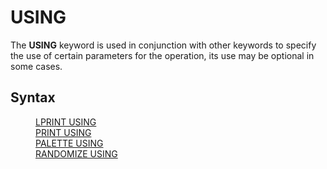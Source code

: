 <style>pre.codeide, pre.outputfixed, .outputcrt0 { background-color: #000 !important; color: #FFF !important; }</style><!DOCTYPE html>
<html class="client-nojs" dir="ltr" lang="en">
<head>
<title>USING - QB64 Phoenix Edition Wiki</title>
</head>
<body class="mediawiki ltr sitedir-ltr mw-hide-empty-elt ns-0 ns-subject page-USING rootpage-USING skin-vector action-view skin-vector-legacy vector-feature-language-in-header-enabled vector-feature-language-in-main-page-header-disabled vector-feature-language-alert-in-sidebar-disabled vector-feature-sticky-header-disabled vector-feature-sticky-header-edit-disabled vector-feature-table-of-contents-disabled vector-feature-visual-enhancement-next-disabled">
<div class="mw-body" id="content" role="main">
<a id="top"></a>
<h1 class="firstHeading mw-first-heading" id="firstHeading"><span class="mw-page-title-main">USING</span></h1>
<div class="vector-body" id="bodyContent">
<div class="mw-body-content mw-content-ltr" dir="ltr" id="mw-content-text" lang="en"><div class="mw-parser-output"><p>The <b>USING</b> keyword is used in conjunction with other keywords to specify the use of certain parameters for the operation, its use may be optional in some cases.
</p>
<h2><span class="mw-headline" id="Syntax">Syntax</span></h2>
<dl><dd><a href="LPRINT_USING" title="LPRINT USING">LPRINT USING</a></dd>
<dd><a href="PRINT_USING" title="PRINT USING">PRINT USING</a></dd>
<dd><a href="PALETTE_USING" title="PALETTE USING">PALETTE USING</a></dd>
<dd><a href="RANDOMIZE" title="RANDOMIZE">RANDOMIZE USING</a></dd></dl>
<p>
</p>
<!-- 
NewPP limit report
Cached time: 20240714192607
Cache expiry: 86400
Reduced expiry: false
Complications: [show‐toc]
CPU time usage: 0.014 seconds
Real time usage: 0.017 seconds
Preprocessor visited node count: 6/1000000
Post‐expand include size: 468/2097152 bytes
Template argument size: 0/2097152 bytes
Highest expansion depth: 3/100
Expensive parser function count: 0/100
Unstrip recursion depth: 0/20
Unstrip post‐expand size: 0/5000000 bytes
-->
<!--
Transclusion expansion time report (%,ms,calls,template)
100.00%    5.358      1 -total
 54.09%    2.898      1 Template:PageSyntax
 42.52%    2.278      1 Template:PageNavigation
-->
<!-- Saved in parser cache with key qb64pnix_mw19894-mwmb_:pcache:idhash:1206-0!canonical and timestamp 20240714192607 and revision id 8233.
 -->
</div>
</div>
</div>
</div>
</body>
</html>